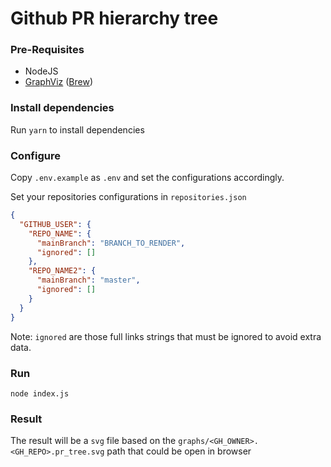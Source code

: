 # Github PR hierarchy tree

### Pre-Requisites
- NodeJS
- [GraphViz](https://graphviz.org/) ([Brew](https://formulae.brew.sh/formula/graphviz))

### Install dependencies

Run `yarn` to install dependencies

### Configure

Copy `.env.example` as `.env` and set the configurations accordingly.

Set your repositories configurations in `repositories.json`
```json
{
  "GITHUB_USER": {
    "REPO_NAME": {
      "mainBranch": "BRANCH_TO_RENDER",
      "ignored": []
    },
    "REPO_NAME2": {
      "mainBranch": "master",
      "ignored": []
    }
  }
}
```

Note: `ignored` are those full links strings that must be ignored to avoid extra data. 

### Run

`node index.js`

### Result

The result will be a `svg` file based on the `graphs/<GH_OWNER>.<GH_REPO>.pr_tree.svg` path
that could be open in browser
